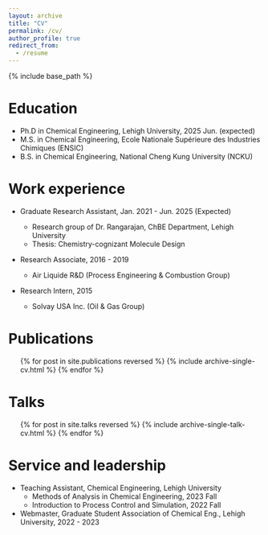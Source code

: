 ```yaml
---
layout: archive
title: "CV"
permalink: /cv/
author_profile: true
redirect_from:
  - /resume
---
```


{% include base_path %}

Education
======
* Ph.D in Chemical Engineering, Lehigh University, 2025 Jun. (expected)
* M.S. in Chemical Engineering, Ecole Nationale Supérieure des Industries Chimiques (ENSIC)
* B.S. in Chemical Engineering, National Cheng Kung University (NCKU)

<!-- Skills
======
* Programming & Software
  * Python, Linux, HPC, Parallel programming, RDKit, Avogadro, Reaction network generator (RING, SMARTS), ChemDraw, MySQL, HDF5, Docker, FastAPI, Matplotlib, Seaborn, Scikit-learn, TensorFlow, LaTeX, MS Office
* Data Science
  * Cheminformatics & statistical analysis, Virtual screening pipeline, Applied machine learning (NN, RL), Applied deep learning (LLMs)
* Language
  * Mandarin (Native), English (Fluent), French (Conversational) -->

Work experience
======
* Graduate Research Assistant, Jan. 2021 - Jun. 2025 (Expected)
  * Research group of Dr. Rangarajan, ChBE Department, Lehigh University
  * Thesis: Chemistry-cognizant Molecule Design

* Research Associate, 2016 - 2019
  * Air Liquide R&D (Process Engineering & Combustion Group)

* Research Intern, 2015
  * Solvay USA Inc. (Oil & Gas Group)
  
Publications
======
  <ul>{% for post in site.publications reversed %}
    {% include archive-single-cv.html %}
  {% endfor %}</ul>
  
Talks
======
  <ul>{% for post in site.talks reversed %}
    {% include archive-single-talk-cv.html  %}
  {% endfor %}</ul>
  
Service and leadership
======
* Teaching Assistant, Chemical Engineering, Lehigh University 
  * Methods of Analysis in Chemical Engineering, 2023 Fall
  * Introduction to Process Control and Simulation, 2022 Fall
* Webmaster, Graduate Student Association of Chemical Eng., Lehigh University, 2022 - 2023
  <!-- <ul>{% for post in site.teaching reversed %}
    {% include archive-single-cv.html %}
  {% endfor %}</ul> -->
  
